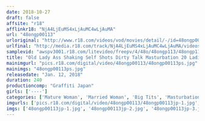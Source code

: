 ```yaml
---
date: 2018-10-27
draft: false
affsite: "r18"
afflinkr18: "NjA4LjEuMS4xLjAuMC4wLjAuMA"
url: "48ongp00113"
urloriginal: "http://www.r18.com/videos/vod/movies/detail/-/id=48ongp00113"
urlfinal: "http://media.r18.com/track/NjA4LjEuMS4xLjAuMC4wLjAuMA/videos/vod/movies/detail/-/id=48ongp00113"
samplevid: "awspv3001.r18.com/litevideo/freepv/4/48o/48ongp113/48ongp113_dmb_w.mp4"
title: "Old Lady Ass Shaking Self Shots Dirty Talk Masturbation 20 Ladies!/4 Hours!"
mainimgurl: "pics.r18.com/digital/video/48ongp00113/48ongp00113ps.jpg"
mainimgs: "48ongp00113ps.jpg"
releasedate: "Jan. 12, 2018"
duration: 240
productioncomp: "Graffiti Japan"
girls: ['----']
categories: ['Mature Woman', 'Married Woman', 'Big Tits', 'Masturbation', 'Over 4 Hours', 'Hi-Def']
imgurls: ['pics.r18.com/digital/video/48ongp00113/48ongp00113jp-1.jpg', 'pics.r18.com/digital/video/48ongp00113/48ongp00113jp-2.jpg', 'pics.r18.com/digital/video/48ongp00113/48ongp00113jp-3.jpg', 'pics.r18.com/digital/video/48ongp00113/48ongp00113jp-4.jpg', 'pics.r18.com/digital/video/48ongp00113/48ongp00113jp-5.jpg', 'pics.r18.com/digital/video/48ongp00113/48ongp00113jp-6.jpg', 'pics.r18.com/digital/video/48ongp00113/48ongp00113jp-7.jpg', 'pics.r18.com/digital/video/48ongp00113/48ongp00113jp-8.jpg', 'pics.r18.com/digital/video/48ongp00113/48ongp00113jp-9.jpg', 'pics.r18.com/digital/video/48ongp00113/48ongp00113jp-10.jpg', 'pics.r18.com/digital/video/48ongp00113/48ongp00113jp-11.jpg', 'pics.r18.com/digital/video/48ongp00113/48ongp00113jp-12.jpg', 'pics.r18.com/digital/video/48ongp00113/48ongp00113jp-13.jpg', 'pics.r18.com/digital/video/48ongp00113/48ongp00113jp-14.jpg', 'pics.r18.com/digital/video/48ongp00113/48ongp00113jp-15.jpg', 'pics.r18.com/digital/video/48ongp00113/48ongp00113jp-16.jpg', 'pics.r18.com/digital/video/48ongp00113/48ongp00113jp-17.jpg', 'pics.r18.com/digital/video/48ongp00113/48ongp00113jp-18.jpg', 'pics.r18.com/digital/video/48ongp00113/48ongp00113jp-19.jpg', 'pics.r18.com/digital/video/48ongp00113/48ongp00113jp-20.jpg']
imgs: ['48ongp00113jp-1.jpg', '48ongp00113jp-2.jpg', '48ongp00113jp-3.jpg', '48ongp00113jp-4.jpg', '48ongp00113jp-5.jpg', '48ongp00113jp-6.jpg', '48ongp00113jp-7.jpg', '48ongp00113jp-8.jpg', '48ongp00113jp-9.jpg', '48ongp00113jp-10.jpg', '48ongp00113jp-11.jpg', '48ongp00113jp-12.jpg', '48ongp00113jp-13.jpg', '48ongp00113jp-14.jpg', '48ongp00113jp-15.jpg', '48ongp00113jp-16.jpg', '48ongp00113jp-17.jpg', '48ongp00113jp-18.jpg', '48ongp00113jp-19.jpg', '48ongp00113jp-20.jpg']
---
```

